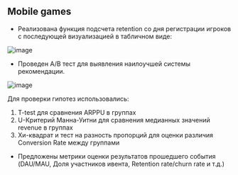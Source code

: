 ## Mobile games

* Реализована функция подсчета retention со дня регистрации игроков с последующей визуализацией в табличном виде:

![image](https://github.com/Hitez90/mobile_game/assets/54677705/48e6e2dd-248a-42c6-9253-2f06a650aba7)
* Проведен A/B тест для выявления наилоучшей системы рекомендации.

![image](https://github.com/Hitez90/mobile_game/assets/54677705/21deb8bd-5bda-4fcd-ad8c-834eda83f65e)

Для проверки гипотез использовались:
  1) T-test для сравнения ARPPU в группах
  2) U-Критерий Манна-Уитни для сравнения медианных значений revenue в группах
  3) Хи-квадрат и тест на разность пропорций для оценки различия Conversion Rate между группами

* Предложены метрики оценки результатов прошедшего события (DAU/MAU, Доля участников ивента, Retention rate/churn rate и т.д.)
